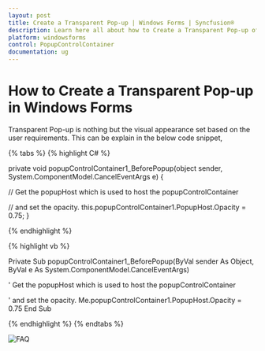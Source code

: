 ```yaml
---
layout: post
title: Create a Transparent Pop-up | Windows Forms | Syncfusion®
description: Learn here all about how to Create a Transparent Pop-up of Syncfusion® Windows Forms PopupControlContainer and more.
platform: windowsforms
control: PopupControlContainer
documentation: ug
---
```


# How to Create a Transparent Pop-up in Windows Forms 

Transparent Pop-up is nothing but the visual appearance set based on the user requirements. This can be explain in the below code snippet,

{% tabs %}
{% highlight C# %}

private void popupControlContainer1_BeforePopup(object sender, System.ComponentModel.CancelEventArgs e)
{

// Get the popupHost which is used to host the popupControlContainer

// and set the opacity.
    this.popupControlContainer1.PopupHost.Opacity = 0.75;
}

{% endhighlight %}

{% highlight vb %}

Private Sub popupControlContainer1_BeforePopup(ByVal sender As Object, ByVal e As System.ComponentModel.CancelEventArgs)

' Get the popupHost which is used to host the popupControlContainer

' and set the opacity.
	Me.popupControlContainer1.PopupHost.Opacity = 0.75
End Sub

{% endhighlight %}
{% endtabs %}


![FAQ](FAQ_Images/Transparent.png)
